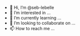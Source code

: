 - 👋 Hi, I’m @seb-lebelle
- 👀 I’m interested in ...
- 🌱 I’m currently learning ...
- 💞️ I’m looking to collaborate on ...
- 📫 How to reach me ...

<!---
seb-lebelle/seb-lebelle is a ✨ special ✨ repository because its `README.md` (this file) appears on your GitHub profile.
You can click the Preview link to take a look at your changes.
--->
